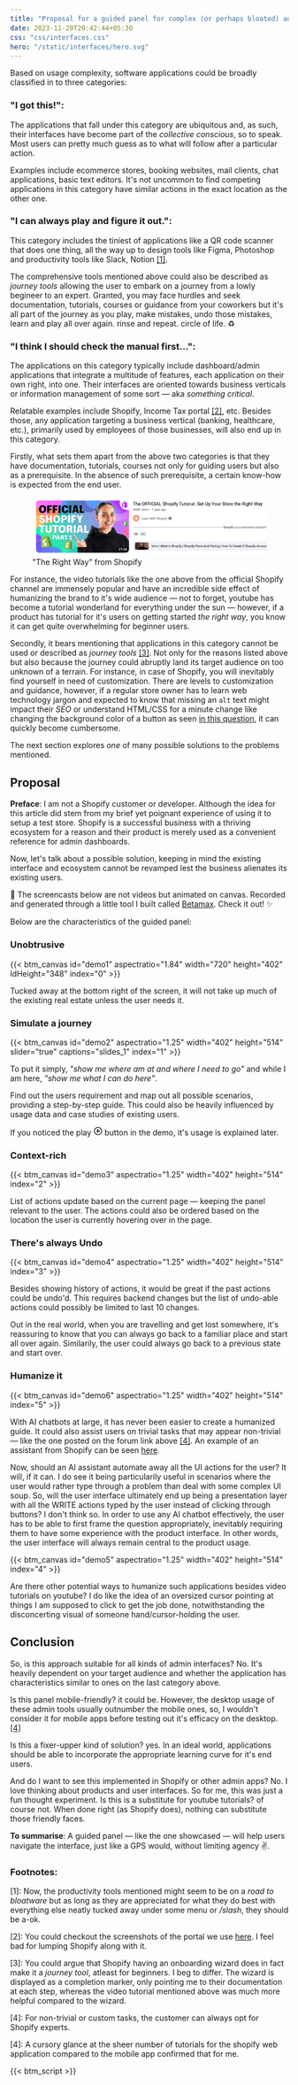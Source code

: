 ```yaml
---
title: "Proposal for a guided panel for complex (or perhaps bloated) admin interfaces"
date: 2023-11-20T20:42:44+05:30
css: "css/interfaces.css"
hero: "/static/interfaces/hero.svg"
---
```

Based on usage complexity, software applications could be broadly classified in to three categories:

### "I got this!":

The applications that fall under this category are ubiquitous and, as such, their interfaces have become part of the *collective conscious*, so to speak. Most users can pretty much guess as to what will follow after a particular action.

Examples include ecommerce stores, booking websites, mail clients, chat applications, basic text editors. It's not uncommon to find competing applications in this category have similar actions in the exact location as the other one.

### "I can always play and figure it out.":

This category includes the tiniest of applications like a QR code scanner that does one thing, all the way up to design tools like Figma, Photoshop and productivity tools like Slack, Notion [[1]](#1).

The comprehensive tools mentioned above could also be described as *journey tools* allowing the user to embark on a journey from a lowly begineer to an expert. Granted, you may face hurdles and seek documentation, tutorials, courses or guidance from your coworkers but it's all part of the journey as you play, make mistakes, undo those mistakes, learn and play all over again. rinse and repeat. circle of life. ♻️

### "I think I should check the manual first...":

The applications on this category typically include dashboard/admin applications that integrate a multitude of features, each application on their own right, into one. Their interfaces are oriented towards business verticals or information management of some sort &mdash; aka *something critical*.

Relatable examples include Shopify, Income Tax portal [[2]](#2), etc. Besides those, any application targeting a business vertical (banking, healthcare, etc.), primarily used by employees of those businesses, will also end up in this category.

Firstly, what sets them apart from the above two categories is that they have documentation, tutorials, courses not only for guiding users but also as a prerequisite. In the absence of such prerequisite, a certain know-how is expected from the end user.

<figure style="aspect-ratio:3.78">
  <picture>
    <source srcset="images/shopify_ztma57_c_scale,w_907.png" media="(min-width: 720px)">
    <img src="images/shopify_ztma57_c_scale,w_626.png" alt="The Right way from Shopify">
  </picture>
  <figcaption>"The Right Way" from Shopify</figcaption>
</figure>

For instance, the video tutorials like the one above from the official Shopify channel are immensely popular and have an incredible side effect of humanizing the brand to it's wide audience  &mdash; not to forget, youtube has become a tutorial wonderland for everything under the sun &mdash; however, if a product has tutorial for it's users on getting started *the right way*, you know it can get quite overwhelming for beginner users.

Secondly, it bears mentioning that applications in this category cannot be used or described as *journey tools* [[3]](#3). Not only for the reasons listed above but also because the journey could abruptly land its target audience on too unknown of a terrain. For instance, in case of Shopify, you will inevitably find yourself in need of customization. There are levels to customization and guidance, however, if a regular store owner has to learn web technology jargon and expected to know that missing an `alt` text might impact their *SEO* or understand HTML/CSS for a minute change like changing the background color of a button as seen <a href="https://community.shopify.com/c/shopify-discussions/button-change-color-when-product-is-soldout/td-p/2013766" target="blank">in this question</a>, it can quickly become cumbersome.

The next section explores *one* of many possible solutions to the problems mentioned.

## Proposal

**Preface**: I am not a Shopify customer or developer. Although the idea for this article did stem from my brief yet poignant experience of using it to setup a test store. Shopify is a successful business with a thriving ecosystem for a reason and their product is merely used as a convenient reference for admin dashboards.

Now, let's talk about a possible solution, keeping in mind the existing interface and ecosystem cannot be revamped lest the business alienates its existing users. 

📝 The screencasts below are not videos but animated on canvas. Recorded and generated through a little tool I built called <a target="_blank" href="/recording-and-generating-animated-screencasts-within-the-browser">Betamax</a>. Check it out! ✨

Below are the characteristics of the guided panel: 

<div class="br"></div>

### Unobtrusive

{{< btm_canvas id="demo1" aspectratio="1.84" width="720" height="402" ldHeight="348" index="0" >}}

<div class="br"></div>

Tucked away at the bottom right of the screen, it will not take up much of the existing real estate unless the user needs it.

<div class="br"></div>

### Simulate a journey

{{< btm_canvas id="demo2" aspectratio="1.25" width="402" height="514" slider="true" captions="slides_1" index="1" >}}

<div class="br"></div>

To put it simply, *"show me where am at and where I need to go"* and while I am here, *"show me what I can do here"*.

Find out the users requirement and map out all possible scenarios, providing a step-by-step guide. This could also be heavily influenced by usage data and case studies of existing users. 

If you noticed the play <svg class="play-icon" xmlns="http://www.w3.org/2000/svg" width="16" height="16" viewBox="0 0 24 24" fill="none" stroke="currentColor" stroke-width="2" stroke-linecap="round" stroke-linejoin="round" class="feather feather-play-circle"><circle cx="12" cy="12" r="10"></circle><polygon points="10 8 16 12 10 16 10 8"></polygon></svg> button in the demo, it's usage is explained later.

<div class="br"></div>

### Context-rich

{{< btm_canvas id="demo3" aspectratio="1.25" width="402" height="514" index="2" >}}

<div class="br"></div>

List of actions update based on the current page — keeping the panel relevant to the user. The actions could also be ordered based on the location the user is currently hovering over in the page.

<div class="br"></div>

### There's always Undo

{{< btm_canvas id="demo4" aspectratio="1.25" width="402" height="514" index="3" >}}

<div class="br"></div>

Besides showing history of actions, it would be great if the past actions could be undo'd. This requires backend changes but the list of undo-able actions could possibly be limited to last 10 changes. 

Out in the real world, when you are travelling and get lost somewhere, it's reassuring to know that you can always go back to a familiar place and start all over again. Similarily, the user could always go back to a previous state and start over. 

<div class="br"></div>

### Humanize it

{{< btm_canvas id="demo6" aspectratio="1.25" width="402" height="514" index="5" >}}

<div class="br"></div>

With AI chatbots at large, it has never been easier to create a humanized guide. It could also assist users on trivial tasks that may appear non-trivial — like the one posted on the forum link above [[4]](#4). An example of an assistant from Shopify can be seen <a target="_blank" href="https://www.shopify.com/in/magic">here</a>.
 
Now, should an AI assistant automate away all the UI actions for the user? It will, if it can. I do see it being particularily useful in scenarios where the user would rather type through a problem than deal with some complex UI soup.
So, will the user interface ultimately end up being a presentation layer with all the WRITE actions typed by the user instead of clicking through buttons? I don't think so. In order to use any AI chatbot effectively, the user has to be able to first frame the question appropriately, inevitably requiring them to have some experience with the product interface. In other words, the user interface will always remain central to the product usage.

<div class="br"></div>

{{< btm_canvas id="demo5" aspectratio="1.25" width="402" height="514" index="4" >}}

<div class="br"></div>

Are there other potential ways to humanize such applications besides video tutorials on youtube? I do like the idea of an oversized cursor pointing at things I am supposed to click to get the job done, notwithstanding the disconcerting visual of someone hand/cursor-holding the user.


## Conclusion

So, is this approach suitable for all kinds of admin interfaces? No. It's heavily dependent on your target audience and whether the application has characteristics similar to ones on the last category above. 

Is this panel mobile-friendly? it could be. However, the desktop usage of these admin tools usually outnumber the mobile ones, so, I wouldn't consider it for mobile apps before testing out it's efficacy on the desktop. [[4]](#4)

Is this a fixer-upper kind of solution? yes. In an ideal world, applications should be able to incorporate the appropriate learning curve for it's end users. 

And do I want to see this implemented in Shopify or other admin apps? No. I love thinking about products and user interfaces. So for me, this was just a fun thought experiment. Is this is a substitute for youtube tutorials? of course not. When done right (as Shopify does), nothing can substitute those friendly faces. 

**To summarise**: A guided panel &mdash; like the one showcased &mdash; will help users navigate the interface, just like a GPS would, without limiting agency ✌️.

<div class="br"></div>
<div class="br"></div>

### Footnotes:  

<a name="1">[1]</a>: Now, the productivity tools mentioned might seem to be on a *road to bloatware* but as long as they are appreciated for what they do best with everything else neatly tucked away under some menu or */slash*, they should be a-ok.

<a name="2">[2]</a>: You could checkout the screenshots of the portal we use <a href="https://www.incometax.gov.in/iec/foportal/help/how-to-file-itr1-form-sahaj" target="_blank">here</a>. I feel bad for lumping Shopify along with it.

<a name="3">[3]</a>: You could argue that Shopify having an onboarding wizard does in fact make it a *journey tool*, atleast for  beginners. I beg to differ. The wizard is displayed as a completion marker, only pointing me to their documentation at each step, whereas the video tutorial mentioned above was much more helpful compared to the wizard. 

<a name="4">[4]</a>: For non-trivial or custom tasks, the customer can always opt for Shopify experts.

<a name="5">[4]</a>: A cursory glance at the sheer number of tutorials for the shopify web application compared to the mobile app confirmed that for me.

{{< btm_script >}}